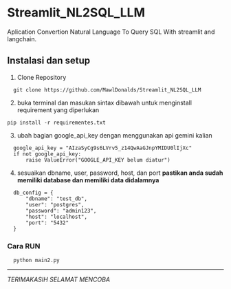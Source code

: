 # Streamlit_NL2SQL_LLM
Aplication Convertion Natural Language To Query SQL With streamlit and langchain.

## Instalasi dan setup
1. Clone Repository
```
  git clone https://github.com/MawlDonalds/Streamlit_NL2SQL_LLM
```
2. buka terminal dan masukan sintax dibawah untuk menginstall requirement yang diperlukan
```
pip install -r requirementes.txt
```
3. ubah bagian google_api_key dengan menggunakan api gemini kalian
```
  google_api_key = "AIzaSyCg9s6LVrv5_z14QwAaGJnpYMIDU0lIjXc"
  if not google_api_key:
      raise ValueError("GOOGLE_API_KEY belum diatur")
```
4. sesuaikan dbname, user, password, host, dan port
**pastikan anda sudah memiliki database dan memiliki data didalamnya**
```
  db_config = {
      "dbname": "test_db",
      "user": "postgres",
      "password": "admin123",
      "host": "localhost",
      "port": "5432"
  }
```
### Cara RUN
```
  python main2.py
```

--- 
*TERIMAKASIH SELAMAT MENCOBA*

